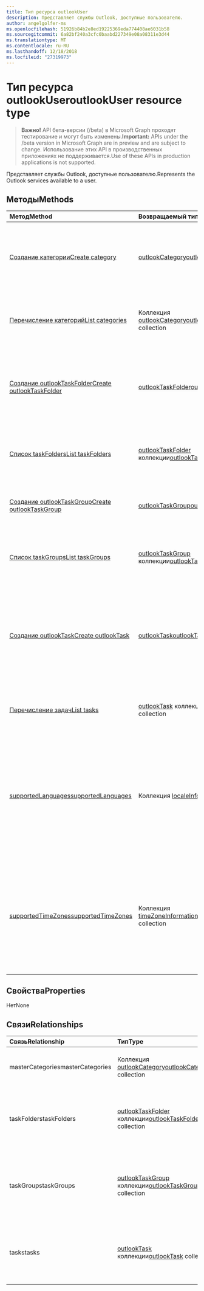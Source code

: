 ```yaml
---
title: Тип ресурса outlookUser
description: Представляет службы Outlook, доступные пользователю.
author: angelgolfer-ms
ms.openlocfilehash: 51926b84b2e8ed19225369eda774408ae6031b58
ms.sourcegitcommit: 6a82bf240a3cfc0baabd227349e08a08311e3d44
ms.translationtype: MT
ms.contentlocale: ru-RU
ms.lasthandoff: 12/18/2018
ms.locfileid: "27319973"
---
```

# <a name="outlookuser-resource-type"></a><span data-ttu-id="8432c-103">Тип ресурса outlookUser</span><span class="sxs-lookup"><span data-stu-id="8432c-103">outlookUser resource type</span></span>

> <span data-ttu-id="8432c-104">**Важно!** API бета-версии (/beta) в Microsoft Graph проходят тестирование и могут быть изменены.</span><span class="sxs-lookup"><span data-stu-id="8432c-104">**Important:** APIs under the /beta version in Microsoft Graph are in preview and are subject to change.</span></span> <span data-ttu-id="8432c-105">Использование этих API в производственных приложениях не поддерживается.</span><span class="sxs-lookup"><span data-stu-id="8432c-105">Use of these APIs in production applications is not supported.</span></span>

<span data-ttu-id="8432c-106">Представляет службы Outlook, доступные пользователю.</span><span class="sxs-lookup"><span data-stu-id="8432c-106">Represents the Outlook services available to a user.</span></span>


## <a name="methods"></a><span data-ttu-id="8432c-107">Методы</span><span class="sxs-lookup"><span data-stu-id="8432c-107">Methods</span></span>

| <span data-ttu-id="8432c-108">Метод</span><span class="sxs-lookup"><span data-stu-id="8432c-108">Method</span></span>           | <span data-ttu-id="8432c-109">Возвращаемый тип</span><span class="sxs-lookup"><span data-stu-id="8432c-109">Return Type</span></span>    |<span data-ttu-id="8432c-110">Описание</span><span class="sxs-lookup"><span data-stu-id="8432c-110">Description</span></span>|
|:---------------|:--------|:----------|
|[<span data-ttu-id="8432c-111">Создание категории</span><span class="sxs-lookup"><span data-stu-id="8432c-111">Create category</span></span>](../api/outlookuser-post-mastercategories.md) | [<span data-ttu-id="8432c-112">outlookCategory</span><span class="sxs-lookup"><span data-stu-id="8432c-112">outlookCategory</span></span>](outlookcategory.md) |<span data-ttu-id="8432c-113">Создание объекта **outlookCategory** в основном списке категорий пользователя.</span><span class="sxs-lookup"><span data-stu-id="8432c-113">Create an **outlookCategory** object in the user's master list of categories.</span></span>|
|[<span data-ttu-id="8432c-114">Перечисление категорий</span><span class="sxs-lookup"><span data-stu-id="8432c-114">List categories</span></span>](../api/outlookuser-list-mastercategories.md) | <span data-ttu-id="8432c-115">Коллекция [outlookCategory](outlookcategory.md)</span><span class="sxs-lookup"><span data-stu-id="8432c-115">[outlookCategory](outlookcategory.md) collection</span></span> |<span data-ttu-id="8432c-116">Получение всех категорий, определенных для пользователя.</span><span class="sxs-lookup"><span data-stu-id="8432c-116">Get all the categories that have been defined for the user.</span></span>|
|[<span data-ttu-id="8432c-117">Создание outlookTaskFolder</span><span class="sxs-lookup"><span data-stu-id="8432c-117">Create outlookTaskFolder</span></span>](../api/outlookuser-post-taskfolders.md) |[<span data-ttu-id="8432c-118">outlookTaskFolder</span><span class="sxs-lookup"><span data-stu-id="8432c-118">outlookTaskFolder</span></span>](outlooktaskfolder.md)| <span data-ttu-id="8432c-119">Создайте папку задачи в группе задач по умолчанию (`My Tasks`) из почтового ящика пользователя.</span><span class="sxs-lookup"><span data-stu-id="8432c-119">Create a task folder in the default task group (`My Tasks`) of the user's mailbox.</span></span>|
|[<span data-ttu-id="8432c-120">Список taskFolders</span><span class="sxs-lookup"><span data-stu-id="8432c-120">List taskFolders</span></span>](../api/outlookuser-list-taskfolders.md) |<span data-ttu-id="8432c-121">[outlookTaskFolder](outlooktaskfolder.md) коллекции</span><span class="sxs-lookup"><span data-stu-id="8432c-121">[outlookTaskFolder](outlooktaskfolder.md) collection</span></span>| <span data-ttu-id="8432c-122">Получите все папки задач Outlook в почтовом ящике пользователя.</span><span class="sxs-lookup"><span data-stu-id="8432c-122">Get all the Outlook task folders in the user's mailbox.</span></span>|
|[<span data-ttu-id="8432c-123">Создание outlookTaskGroup</span><span class="sxs-lookup"><span data-stu-id="8432c-123">Create outlookTaskGroup</span></span>](../api/outlookuser-post-taskgroups.md) |[<span data-ttu-id="8432c-124">outlookTaskGroup</span><span class="sxs-lookup"><span data-stu-id="8432c-124">outlookTaskGroup</span></span>](outlooktaskgroup.md)| <span data-ttu-id="8432c-125">Создайте группу задач Outlook в почтовом ящике пользователя.</span><span class="sxs-lookup"><span data-stu-id="8432c-125">Create an Outlook task group in the user's mailbox.</span></span>|
|[<span data-ttu-id="8432c-126">Список taskGroups</span><span class="sxs-lookup"><span data-stu-id="8432c-126">List taskGroups</span></span>](../api/outlookuser-list-taskgroups.md) |<span data-ttu-id="8432c-127">[outlookTaskGroup](outlooktaskgroup.md) коллекции</span><span class="sxs-lookup"><span data-stu-id="8432c-127">[outlookTaskGroup](outlooktaskgroup.md) collection</span></span>| <span data-ttu-id="8432c-128">Получение всех групп задач Outlook в почтовом ящике пользователя.</span><span class="sxs-lookup"><span data-stu-id="8432c-128">Get all the Outlook task groups in the user's mailbox.</span></span>|
|[<span data-ttu-id="8432c-129">Создание outlookTask</span><span class="sxs-lookup"><span data-stu-id="8432c-129">Create outlookTask</span></span>](../api/outlookuser-post-tasks.md) |[<span data-ttu-id="8432c-130">outlookTask</span><span class="sxs-lookup"><span data-stu-id="8432c-130">outlookTask</span></span>](outlooktask.md)| <span data-ttu-id="8432c-131">Создание задачи Outlook в группе задач по умолчанию (`My Tasks`) и папки задач по умолчанию (`Tasks`) в почтовом ящике пользователя.</span><span class="sxs-lookup"><span data-stu-id="8432c-131">Create an Outlook task in the default task group (`My Tasks`) and default task folder (`Tasks`) in the user's mailbox.</span></span>|
|[<span data-ttu-id="8432c-132">Перечисление задач</span><span class="sxs-lookup"><span data-stu-id="8432c-132">List tasks</span></span>](../api/outlookuser-list-tasks.md) |<span data-ttu-id="8432c-133">[outlookTask](outlooktask.md) коллекции</span><span class="sxs-lookup"><span data-stu-id="8432c-133">[outlookTask](outlooktask.md) collection</span></span>| <span data-ttu-id="8432c-134">Получите все задачи Outlook в почтовом ящике пользователя.</span><span class="sxs-lookup"><span data-stu-id="8432c-134">Get all the Outlook tasks in the user's mailbox.</span></span>|
|[<span data-ttu-id="8432c-135">supportedLanguages</span><span class="sxs-lookup"><span data-stu-id="8432c-135">supportedLanguages</span></span>](../api/outlookuser-supportedlanguages.md) | <span data-ttu-id="8432c-136">Коллекция [localeInfo](localeinfo.md)</span><span class="sxs-lookup"><span data-stu-id="8432c-136">[localeInfo](localeinfo.md) collection</span></span> | <span data-ttu-id="8432c-137">Получение списка языковых стандартов и языков, который поддерживается для пользователя, в соответствии с настройкой на сервере почтовых ящиков этого пользователя.</span><span class="sxs-lookup"><span data-stu-id="8432c-137">Get the list of locales and languages that is supported for the user, as configured on the user's mailbox server.</span></span> |
|[<span data-ttu-id="8432c-138">supportedTimeZones</span><span class="sxs-lookup"><span data-stu-id="8432c-138">supportedTimeZones</span></span>](../api/outlookuser-supportedtimezones.md) | <span data-ttu-id="8432c-139">Коллекция [timeZoneInformation](timezoneinformation.md)</span><span class="sxs-lookup"><span data-stu-id="8432c-139">[timeZoneInformation](timezoneinformation.md) collection</span></span> | <span data-ttu-id="8432c-140">Получение списка часовых поясов, который поддерживается для пользователя, в соответствии с настройкой на сервере почтовых ящиков этого пользователя.</span><span class="sxs-lookup"><span data-stu-id="8432c-140">Get the list of time zones that is supported for the user, as configured on the user's mailbox server.</span></span> |


## <a name="properties"></a><span data-ttu-id="8432c-141">Свойства</span><span class="sxs-lookup"><span data-stu-id="8432c-141">Properties</span></span>
<span data-ttu-id="8432c-142">Нет</span><span class="sxs-lookup"><span data-stu-id="8432c-142">None</span></span>

## <a name="relationships"></a><span data-ttu-id="8432c-143">Связи</span><span class="sxs-lookup"><span data-stu-id="8432c-143">Relationships</span></span>
| <span data-ttu-id="8432c-144">Связь</span><span class="sxs-lookup"><span data-stu-id="8432c-144">Relationship</span></span> | <span data-ttu-id="8432c-145">Тип</span><span class="sxs-lookup"><span data-stu-id="8432c-145">Type</span></span>   |<span data-ttu-id="8432c-146">Описание</span><span class="sxs-lookup"><span data-stu-id="8432c-146">Description</span></span>|
|:---------------|:--------|:----------|
|<span data-ttu-id="8432c-147">masterCategories</span><span class="sxs-lookup"><span data-stu-id="8432c-147">masterCategories</span></span>|<span data-ttu-id="8432c-148">Коллекция [outlookCategory](../resources/outlookcategory.md)</span><span class="sxs-lookup"><span data-stu-id="8432c-148">[outlookCategory](../resources/outlookcategory.md) collection</span></span>| <span data-ttu-id="8432c-149">Список категорий, определенных для пользователя.</span><span class="sxs-lookup"><span data-stu-id="8432c-149">A list of categories defined for the user.</span></span> | 
|<span data-ttu-id="8432c-150">taskFolders</span><span class="sxs-lookup"><span data-stu-id="8432c-150">taskFolders</span></span>|<span data-ttu-id="8432c-151">[outlookTaskFolder](outlooktaskfolder.md) коллекции</span><span class="sxs-lookup"><span data-stu-id="8432c-151">[outlookTaskFolder](outlooktaskfolder.md) collection</span></span>| <span data-ttu-id="8432c-152">Папки задач Outlook пользователя.</span><span class="sxs-lookup"><span data-stu-id="8432c-152">The user's Outlook task folders.</span></span> <span data-ttu-id="8432c-153">Только для чтения.</span><span class="sxs-lookup"><span data-stu-id="8432c-153">Read-only.</span></span> <span data-ttu-id="8432c-154">Допускается значение null.</span><span class="sxs-lookup"><span data-stu-id="8432c-154">Nullable.</span></span>|
|<span data-ttu-id="8432c-155">taskGroups</span><span class="sxs-lookup"><span data-stu-id="8432c-155">taskGroups</span></span>|<span data-ttu-id="8432c-156">[outlookTaskGroup](outlooktaskgroup.md) коллекции</span><span class="sxs-lookup"><span data-stu-id="8432c-156">[outlookTaskGroup](outlooktaskgroup.md) collection</span></span>| <span data-ttu-id="8432c-157">Группы задач пользователя Outlook.</span><span class="sxs-lookup"><span data-stu-id="8432c-157">The user's Outlook task groups.</span></span> <span data-ttu-id="8432c-158">Только для чтения.</span><span class="sxs-lookup"><span data-stu-id="8432c-158">Read-only.</span></span> <span data-ttu-id="8432c-159">Допускается значение null.</span><span class="sxs-lookup"><span data-stu-id="8432c-159">Nullable.</span></span>|
|<span data-ttu-id="8432c-160">tasks</span><span class="sxs-lookup"><span data-stu-id="8432c-160">tasks</span></span>|<span data-ttu-id="8432c-161">[outlookTask](outlooktask.md) коллекции</span><span class="sxs-lookup"><span data-stu-id="8432c-161">[outlookTask](outlooktask.md) collection</span></span>| <span data-ttu-id="8432c-162">Задачи Outlook пользователя.</span><span class="sxs-lookup"><span data-stu-id="8432c-162">The user's Outlook tasks.</span></span> <span data-ttu-id="8432c-163">Только для чтения.</span><span class="sxs-lookup"><span data-stu-id="8432c-163">Read-only.</span></span> <span data-ttu-id="8432c-164">Допускается значение null.</span><span class="sxs-lookup"><span data-stu-id="8432c-164">Nullable.</span></span>|

<!-- uuid: 8fcb5dbc-d5aa-4681-8e31-b001d5168d79
2015-10-25 14:57:30 UTC -->
<!-- {
  "type": "#page.annotation",
  "description": "outlookUser resource",
  "keywords": "",
  "section": "documentation",
  "tocPath": ""
}-->